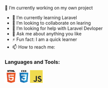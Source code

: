  🔭 I’m currently working on my own project
- 🌱 I’m currently learning Laravel
- 👯 I’m looking to collaborate on learing
- 🤔 I’m looking for help with Laravel Devloper
- 💬 Ask me about anything you like
- ⚡ Fun fact: I am a quick learner
- 📫 How to reach me:





 <h3 align="left">Languages and Tools:</h3>

<img align="left" alt="HTML5" width="40px" src="https://raw.githubusercontent.com/github/explore/80688e429a7d4ef2fca1e82350fe8e3517d3494d/topics/html/html.png" />
<img align="left" alt="CSS3" width="40px" src="https://raw.githubusercontent.com/github/explore/80688e429a7d4ef2fca1e82350fe8e3517d3494d/topics/css/css.png" />
 <img align="left" alt="JavaScript" width="40px" src="https://raw.githubusercontent.com/github/explore/80688e429a7d4ef2fca1e82350fe8e3517d3494d/topics/javascript/javascript.png" />
 
</p>
<!---
reyazon-shuvro/reyazon-shuvro is a ✨ special ✨ repository because its `README.md` (this file) appears on your GitHub profile.
You can click the Preview link to take a look at your changes.
--->
